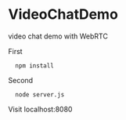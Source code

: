 # VideoChatDemo
video chat demo with WebRTC

First
```
  npm install
```

Second
```
  node server.js
```
Visit
localhost:8080
